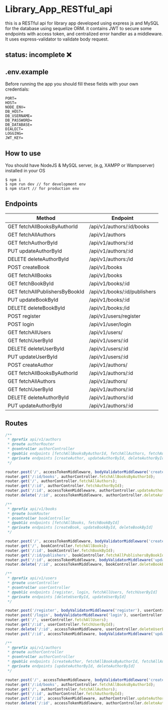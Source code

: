 # Library_App_RESTful_api

this is a RESTful api for library app developed using express js and MySQL for the database using sequelize ORM. it contains JWT to secure some endpoints with access token, and centralized error handler as a middleware. It uses express-validator to validate body request.

## status: incomplete ❌

## .env.example

Before running the app you should fill these fields with your own credentials:

```
PORT=
HOST=
NODE_ENV=
DB_HOST=
DB_USERNAME=
DB_PASSWORD=
DB_DATABASE=
DIALECT=
LOGGING=
JWT_KEY=
```

## How to use

You should have NodeJS & MySQL server, (e.g, XAMPP or Wampserver) installed in your OS

```
$ npm i
$ npm run dev // for development env
$ npm start // for production env
```

## Endpoints

| Method                          | Endpoint                    |
| ------------------------------- | -------------------------   |
| GET fetchAllBooksByAuthorId     | /api/v1/authors/:id/books   |
| GET fetchAllAuthors             | /api/v1/authors             |
| GET fetchAuthorById             | /api/v1/authors/:id         |
| PUT updateAuthorById            | /api/v1/authors/:id         |
| DELETE deleteAuthorById         | /api/v1/authors:/id         |
| POST createBook                 | /api/v1/books               |
| GET fetchAllBooks               | /api/v1/books               |
| GET fetchBookById               | /api/v1/books/:id           |
| GET fetchAllPublishersByBookId  | /api/v1/books/:id/publishers|
| PUT updateBookById              | /api/v1/books/:id           |
| DELETE deleteBookById           | /api/v1/books:/id           |
| POST register                   | /api/v1/users/register      |
| POST login                      | /api/v1/user/login          |
| GET fetchAllUsers               | /api/v1/users/              |
| GET fetchUserById               | /api/v1/users/:id           |
| DELETE deleteUserById           | /api/v1/users/:id           |
| PUT updateUserById              | /api/v1/users/:id           |
| POST createAuthor               | /api/v1/authors/            |
| GET fetchAllBooksByAuthorId     | /api/v1/authors/:id         |
| GET fetchAllAuthors             | /api/v1/authors/            |
| GET fetchUserById               | /api/v1/authors/:id         |
| DELETE deleteAuthorById         | /api/v1/authors/:id         |
| PUT updateAuthorById            | /api/v1/authors/:id         |

## Routes

```javascript
/**
 * @prefix api/v1/authors
 * @route authorRouter
 * @controller authorController
 * @public endpoints [fetchAllBooksByAuthorId, fetchAllAuthors, fetchAuthorById]
 * @private endpoints [createAuthor, updateAuthorById, deleteAuthorById]
 */

router.post('/', accessTokenMiddleware, bodyValidatorMiddleware('createAuthor'), authorController.createAuthor);
router.get('/:id/books', authorController.fetchAllBooksByAuthorId);
router.get('/', authorController.fetchAllAuthors);
router.get('/:id', authorController.fetchAuthorById);
router.put('/:id', accessTokenMiddleware, authorController.updateAuthorById);
router.delete('/:id', accessTokenMiddleware, authorController.deleteAuthorById);

/**
 * @prefix api/v1/books
 * @route bookRouter
 * @controller bookController
 * @public endpoints [fetchAllBooks, fetchBookById]
 * @private endpoints [createBook, updateBookById, deleteBookById]
 */

router.post('/', accessTokenMiddleware, bodyValidatorMiddleware('createBook'), bookController.createBook);
router.get('/', bookController.fetchAllBooks);
router.get('/:id', bookController.fetchBookById);
router.get('/:id/publishers', bookController.fetchAllPublishersByBookId);
router.put('/:id', accessTokenMiddleware, bodyValidatorMiddleware('updateBookById'), bookController.updateBookById);
router.delete('/:id', accessTokenMiddleware, bookController.deleteBookById);

/**
 * @prefix api/v1/users
 * @route userController
 * @controller userController
 * @public endpoints [register, login, fetchAllUsers, fetchUserById]
 * @private endpoints [deleteUserById, updateUserById]
 */

router.post('/register', bodyValidatorMiddleware('register'), userController.register);
router.post('/login', bodyValidatorMiddleware('login'), userController.login);
router.get('/', userController.fetchAllUsers);
router.get('/:id', userController.fetchUserById);
router.delete('/:id', accessTokenMiddleware, userController.deleteUserById);
router.put('/:id', accessTokenMiddleware, bodyValidatorMiddleware('updateUserById'), userController.updateUserById);

/**
 * @prefix api/v1/authors
 * @route authorController
 * @controller authorController
 * @public endpoints [createAuthor, fetchAllBooksByAuthorId, fetchAllAuthors]
 * @private endpoints [updateAuthorById, deleteAuthorById]
 */

router.post('/', accessTokenMiddleware, bodyValidatorMiddleware('createAuthor'), authorController.createAuthor);
router.get('/:id/books', authorController.fetchAllBooksByAuthorId);
router.get('/', authorController.fetchAllAuthors);
router.get('/:id', authorController.fetchAuthorById);
router.put('/:id', accessTokenMiddleware, authorController.updateAuthorById);
router.delete('/:id', accessTokenMiddleware, authorController.deleteAuthorById);
```
